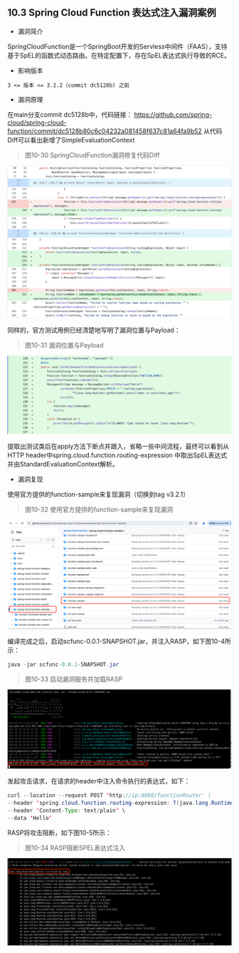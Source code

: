 ## 10.3 Spring Cloud Function 表达式注入漏洞案例

+ 漏洞简介

SpringCloudFunction是一个SpringBoot开发的Servless中间件（FAAS），支持基于SpEL的函数式动态路由。在特定配置下，存在SpEL表达式执行导致的RCE。

+ 影响版本

`3 <= 版本 <= 3.2.2（commit dc5128b) 之前`

+ 漏洞原理

在main分支commit dc5128b中，代码链接：
https://github.com/spring-cloud/spring-cloud-function/commit/dc5128b80c6c04232a081458f637c81a64fa9b52
从代码Diff可以看出新增了SimpleEvaluationContext

> 图10-30 SpringCloudFunction漏洞修复代码Diff

![图10-30 SpringCloudFunction漏洞修复代码DIFF](../../.vuepress/public/images/book/expression/10-30.png)

同样的，官方测试用例已经清楚地写明了漏洞位置与Payload：
> 图10-31 漏洞位置与Payload

![图10-31 漏洞位置与Payload](../../.vuepress/public/images/book/expression/10-31.png)

提取出测试类后在apply方法下断点并跟入，省略一些中间流程，最终可以看到从HTTP header中spring.cloud.function.routing-expression 中取出SpEL表达式
并由StandardEvaluationContext解析。

+ 漏洞复现

使用官方提供的function-sample来复现漏洞（切换到tag v3.2.1）
> 图10-32 使用官方提供的function-sample来复现漏洞

![图10-32 使用官方提供的samples来复现漏洞](../../.vuepress/public/images/book/expression/10-32.png)

编译完成之后，启动scfunc-0.0.1-SNAPSHOT.jar，并注入RASP，如下图10-4所示：
```java
java -jar scfunc-0.0.1-SNAPSHOT.jar
```
> 图10-33 启动漏洞服务并加载RASP

![图10-33 启动漏洞服务并加载RASP](../../.vuepress/public/images/book/expression/10-33.png)

发起攻击请求，在请求的header中注入命令执行的表达式，如下：
```java
curl --location --request POST 'http://ip:8080/functionRouter' \
--header 'spring.cloud.function.routing-expression: T(java.lang.Runtime).getRuntime().exec("open /Applications/QQ.app")' \
--header 'Content-Type: text/plain' \
--data 'Hello'
```
RASP将攻击阻断，如下图10-5所示：
> 图10-34 RASP阻断SPEL表达式注入

![图10-34 RASP阻断SPEL表达式注入](../../.vuepress/public/images/book/expression/10-34.png)
